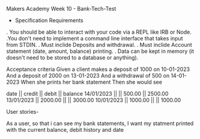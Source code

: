 Makers Academy Week 10 - Bank-Tech-Test


- Specification
Requirements

. You should be able to interact with your code via a REPL like IRB or Node. 
   .You don't need to implement a command line interface that takes input from STDIN.
. Must inclide Deposits and withdrawal.
. Must inclide Account statement (date, amount, balance) printing.
. Data can be kept in memory (it doesn't need to be stored to a database or anything).


Acceptance criteria
Given a client makes a deposit of 1000 on 10-01-2023
And a deposit of 2000 on 13-01-2023
And a withdrawal of 500 on 14-01-2023
When she prints her bank statement
Then she would see

date || credit || debit || balance
14/01/2023 || || 500.00 || 2500.00
13/01/2023 || 2000.00 || || 3000.00
10/01/2023 || 1000.00 || || 1000.00


User stories-

As a user, 
so that i can see my bank statements, 
I want my statment printed with the current balance, debit history and date

